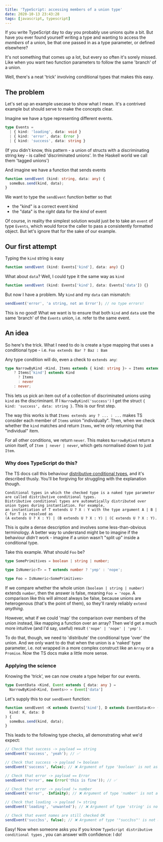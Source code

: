 ```yaml
---
title: 'TypeScript: accessing members of a union type'
date: 2020-10-13 23:43:28
tags: [javascript, typescript]
---
```


If you write TypeScript day to day you probably use unions quite a bit. But have you ever found yourself writing a type and wanting to access the _members_ of a union, be that one passed in as a type parameter, or defined elsewhere?

It's not something that comes up a lot, but every so often it's sorely missed. Like when you want two function parameters to follow the same 'branch' of a union.

Well, there's a neat 'trick' involving conditional types that makes this easy.

<!-- more -->

## The problem

Let's set up an example usecase to show what I mean. It's a contrived example but should serve to make the concepts clear.

Imagine we have a type representing different events.

```typescript
type Events =
  | { kind: 'loading', data: void }
  | { kind: 'error', data: Error }
  | { kind: 'success', data: string }
```

(If you didn't know, this pattern - a union of structs with a discriminating string key - is called 'discriminated unions'. In the Haskell world we call them 'tagged unions')

And imagine we have a function that sends events

```typescript
function sendEvent (kind: string, data: any) {
  someBus.send(kind, data);
}
```

We want to type the `sendEvent` function better so that

- the "kind" is a correct event kind
- the "data" is the *right* data for the *kind* of event

Of course, in reality the simplest solution would just be to take an `event` of type `Events`, which would force the caller to pass a consistently formatted object. But let's ignore that for the sake of our example.

## Our first attempt

Typing the `kind` string is easy

```typescript
function sendEvent (kind: Events['kind'], data: any) {}
```

What about `data`? Well, I could type it the same way as `kind`

```typescript
function sendEvent (kind: Events['kind'], data: Events['data']) {}
```

But now I have a problem. My `kind` and my `data` can mismatch:

```typescript
sendEvent('error', 'a string, not an Error'); // no type errors!
```

This is no good! What we want is to ensure that both `kind` and `data` use the same 'branch' of the `Events` union, i.e. refer to the same event.

## An idea

So here's the trick. What I need to do is create a type mapping that uses a conditional type - i.e. `Foo extends Bar ? Baz : Bam`

Any type condition will do, even a check to `extends any`:

```typescript
type NarrowByKind <Kind, Items extends { kind: string }> = Items extends any
    ? Items['kind'] extends Kind
      ? Items
      : never
    : never;
```

This lets us pick an item out of a collection of discriminated unions using `kind` as the discriminant. If I `NarrowByKind('success')` I get the struct `{ kind: 'success', data: string }`. This is our first step. 

The way this works is that `Items extends any ? ... : ...` makes TS consider each member of `Items` union "individually". Then, when we check whether the `kind` matches and return `Items`, we're only returning that "individual" item.

For all other conditions, we return `never`. This makes `NarrowByKind` return a union itself, of `Item | never | never`, which gets normalised down to just `Item`.

### Why does TypeScript do this?

The TS docs call this behaviour [distributive conditional types](https://www.typescriptlang.org/docs/handbook/release-notes/typescript-2-8.html#distributive-conditional-types), and it's described thusly. You'll be forgiving for struggling with the explanation though.

```
Conditional types in which the checked type is a naked type parameter are called distributive conditional types.
Distributive conditional types are automatically distributed over union types during instantiation. For example,
an instantiation of T extends U ? X : Y with the type argument A | B | C for T is resolved as
(A extends U ? X : Y) | (B extends U ? X : Y) | (C extends U ? X : Y).
```

This is quite a dense description and involves some less-than-obvious terminology. A better way to understand might be to imagine if the behaviour *didn't* work - imagine if a union wasn't "split up" inside a conditional type.

Take this example. What should `Foo` be?

```typescript
type SomePrimitives = boolean | string | number;

type IsNumeric<T> = T extends number ? 'yep' : 'nope';

type Foo = IsNumeric<SomePrimitives>
```

If we compare whether the whole union `(boolean | string | number)` extends `number`, then the answer is false, meaning `Foo = 'nope`. A comparison like this will almost always be false, because unions are heterogenous (that's the point of them), so they'll rarely reliably `extend` *anything*.

However, what if we could 'map' the comparison over members of the union instead, like mapping a function over an array? Then we'd get a much more intuitive (and I'd say, useful) result `('nope' | 'nope' | 'yep')`.

To do that, though, we need to 'distribute' the conditional type 'over' the union. And we only want to do that when the union is a 'naked' type parameter, i.e. not wrapped in a more complex construct like an `Array` or a `Promise`. Now the TS docs make a little more sense.

### Applying the science

Knowing the 'trick', we can now create a type helper for our events.

```typescript
type EventData <Kind, Event extends { data: any } =
  NarrowByKind<Kind, Events>> = Event['data']
```

Let's supply this to our `sendEvent` function:

```typescript
function sendEvent <K extends Events['kind'], D extends EventData<K>> (
  kind: K, data: D
) {
  someBus.send(kind, data);
}
```

This leads to the following type checks, all demonstrating what we'd expect:

```typescript
// Check that success -> payload == string
sendEvent('success', 'yeah'); // ✅

// Check that success -> payload != boolean
sendEvent('success', false); // ❌ Argument of type 'boolean' is not assignable to parameter of type 'string'.

// Check that error -> payload == Error
sendEvent('error', new Error('this is fine')); // ✅

// Check that error -> payload != number
sendEvent('error', -Infinity); // ❌ Argument of type 'number' is not assignable to parameter of type 'Error'.

// Check that loading -> payload != string
sendEvent('loading', 'unwanted'); // ❌ Argument of type 'string' is not assignable to parameter of type 'void'.

// Check that event names are still checked OK
sendEvent('succ3ss', false); // ❌ Argument of type '"succ3ss"' is not assignable to parameter of type '"loading" | "error" | "success"'.
```

Easy! Now when someone asks you if you know `TypeScript distributive conditional types` , you can answer with confidence: I do!
